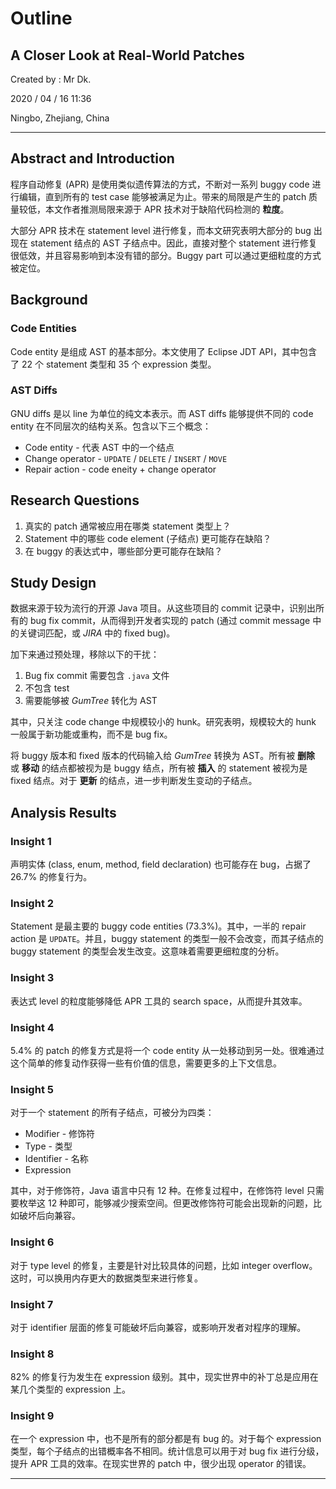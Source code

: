 # Outline

## A Closer Look at Real-World Patches

Created by : Mr Dk.

2020 / 04 / 16 11:36

Ningbo, Zhejiang, China

---

## Abstract and Introduction

程序自动修复 (APR) 是使用类似遗传算法的方式，不断对一系列 buggy code 进行编辑，直到所有的 test case 能够被满足为止。带来的局限是产生的 patch 质量较低，本文作者推测局限来源于 APR 技术对于缺陷代码检测的 **粒度**。

大部分 APR 技术在 statement level 进行修复，而本文研究表明大部分的 bug 出现在 statement 结点的 AST 子结点中。因此，直接对整个 statement 进行修复很低效，并且容易影响到本没有错的部分。Buggy part 可以通过更细粒度的方式被定位。

## Background

### Code Entities

Code entity 是组成 AST 的基本部分。本文使用了 Eclipse JDT API，其中包含了 22 个 statement 类型和 35 个 expression 类型。

### AST Diffs

GNU diffs 是以 line 为单位的纯文本表示。而 AST diffs 能够提供不同的 code entity 在不同层次的结构关系。包含以下三个概念：

* Code entity - 代表 AST 中的一个结点
* Change operator - `UPDATE` / `DELETE` / `INSERT` / `MOVE`
* Repair action - code eneity + change operator

## Research Questions

1. 真实的 patch 通常被应用在哪类 statement 类型上？
2. Statement 中的哪些 code element (子结点) 更可能存在缺陷？
3. 在 buggy 的表达式中，哪些部分更可能存在缺陷？

## Study Design

数据来源于较为流行的开源 Java 项目。从这些项目的 commit 记录中，识别出所有的 bug fix commit，从而得到开发者实现的 patch (通过 commit message 中的关键词匹配，或 *JIRA* 中的 fixed bug)。

加下来通过预处理，移除以下的干扰：

1. Bug fix commit 需要包含 `.java` 文件
2. 不包含 test
3. 需要能够被 *GumTree* 转化为 AST

其中，只关注 code change 中规模较小的 hunk。研究表明，规模较大的 hunk 一般属于新功能或重构，而不是 bug fix。

将 buggy 版本和 fixed 版本的代码输入给 *GumTree* 转换为 AST。所有被 **删除** 或 **移动** 的结点都被视为是 buggy 结点，所有被 **插入** 的 statement 被视为是 fixed 结点。对于 **更新** 的结点，进一步判断发生变动的子结点。

## Analysis Results

### Insight 1

声明实体 (class, enum, method, field declaration) 也可能存在 bug，占据了 26.7% 的修复行为。

### Insight 2

Statement 是最主要的 buggy code entities (73.3%)。其中，一半的 repair action 是 `UPDATE`。并且，buggy statement 的类型一般不会改变，而其子结点的 buggy statement 的类型会发生改变。这意味着需要更细粒度的分析。

### Insight 3

表达式 level 的粒度能够降低 APR 工具的 search space，从而提升其效率。

### Insight 4

5.4% 的 patch 的修复方式是将一个 code entity 从一处移动到另一处。很难通过这个简单的修复动作获得一些有价值的信息，需要更多的上下文信息。

### Insight 5

对于一个 statement 的所有子结点，可被分为四类：

* Modifier - 修饰符
* Type - 类型
* Identifier - 名称
* Expression

其中，对于修饰符，Java 语言中只有 12 种。在修复过程中，在修饰符 level 只需要枚举这 12 种即可，能够减少搜索空间。但更改修饰符可能会出现新的问题，比如破坏后向兼容。

### Insight 6

对于 type level 的修复，主要是针对比较具体的问题，比如 integer overflow。这时，可以换用内存更大的数据类型来进行修复。

### Insight 7

对于 identifier 层面的修复可能破坏后向兼容，或影响开发者对程序的理解。

### Insight 8

82% 的修复行为发生在 expression 级别。其中，现实世界中的补丁总是应用在某几个类型的 expression 上。

### Insight 9

在一个 expression 中，也不是所有的部分都是有 bug 的。对于每个 expression 类型，每个子结点的出错概率各不相同。统计信息可以用于对 bug fix 进行分级，提升 APR 工具的效率。在现实世界的 patch 中，很少出现 operator 的错误。

---

